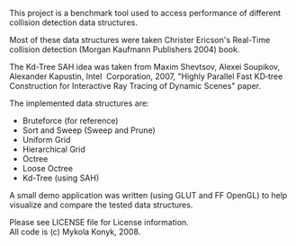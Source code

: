 This project is a benchmark tool used to access performance of different collision detection data structures.

Most of these data structures were taken Christer Ericson's Real-Time collision detection (Morgan Kaufmann Publishers 2004) book.

The Kd-Tree SAH idea was taken from Maxim Shevtsov, Alexei Soupikov, Alexander Kapustin,
Intel  Corporation, 2007, "Highly Parallel Fast KD‐tree Construction for Interactive Ray Tracing of Dynamic Scenes" paper.

The implemented data structures are:  
* Bruteforce (for reference)  
* Sort and Sweep (Sweep and Prune)  
* Uniform Grid  
* Hierarchical Grid  
* Octree  
* Loose Octree  
* Kd-Tree (using SAH)  

A small demo application was written (using GLUT and FF OpenGL) to help visualize and compare the tested data structures.


Please see LICENSE file for License information.  
All code is (c) Mykola Konyk, 2008.
